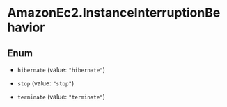 # AmazonEc2.InstanceInterruptionBehavior

## Enum


* `hibernate` (value: `"hibernate"`)

* `stop` (value: `"stop"`)

* `terminate` (value: `"terminate"`)



